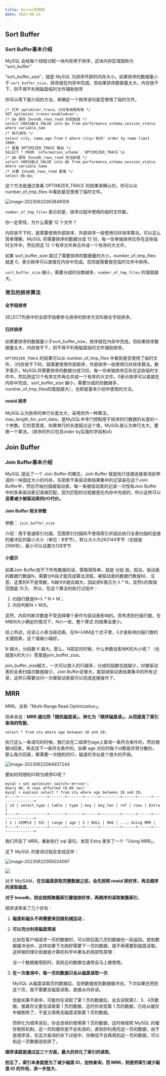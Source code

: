 ```yaml
---
title: Server层特性
date: 2023-06-21
---
```


## Sort Buffer

### Sort Buffer基本介绍

MySQL 会给每个线程分配一块内存用于排序，这块内存区域就称为 “sort_buffer”

“sort_buffer_size”，就是 MySQL 为排序开辟的内存大小。如果排序的数据量小于 `sort_buffer_size`，排序就在内存中完成。但如果排序数据量太大，内存放不下，则不得不利用磁盘临时文件辅助排序

你可以用下面介绍的方法，来确定一个排序语句是否使用了临时文件。

~~~ mysql
/* 打开 optimizer_trace，只对本线程有效 */
SET optimizer_trace='enabled=on';
/* @a 保存 Innodb_rows_read 的初始值 */
select VARIABLE_VALUE into @a from performance_schema.session_status where variable_nam
/* 执行语句 */
select city, name,age from t where city='杭州' order by name limit 1000;
/* 查看 OPTIMIZER_TRACE 输出 */
SELECT * FROM `information_schema`.`OPTIMIZER_TRACE`\G
/* @b 保存 Innodb_rows_read 的当前值 */
select VARIABLE_VALUE into @b from performance_schema.session_status where variable_name
/* 计算 Innodb_rows_read 差值 */
select @b-@a;
~~~

这个方法是通过查看 OPTIMIZER_TRACE 的结果来确认的，你可以从 number_of_tmp_files 中看到是否使用了临时文件。  

![image-20230622063848109](https://qijiayi-image.oss-cn-shenzhen.aliyuncs.com/img/202306220638547.png)



`number_of_tmp_files` 表示的是，排序过程中使用的临时文件数。

你一定奇怪，为什么需要 12 个文件？

内存放不下时，就需要使用外部排序，外部排序一般使用归并排序算法。可以这么简单理解，MySQL 将需要排序的数据分成 12 份，每一份单独排序后存在这些临时文件中。然后把这 12 个有序文件再合并成一个有序的大文件。

如果 sort_buffer_size 超过了需要排序的数据量的大小，number_of_tmp_files 就是 0，表示排序可以直接在内存中完成。否则就需要放在临时文件中排序。

`sort_buffer_size` 越小，需要分成的份数越多，`number_of_tmp_files` 的值就越大。  

### 常见的排序算法

#### 全字段排序

SELECT列表中的全部字段都参与排序的排序方式叫做全字段排序。  

#### 归并排序

如果要排序的数据量小于sort_buffer_size，排序就在内存中完成。但如果排序数据量太大，内存放不下，则不得不利用磁盘临时文件辅助排序。

`OPTIMIZER_TRACE` 的结果可以从 number_of_tmp_files 中看到是否使用了临时文件。（内存放不下时，就需要使用外部排序，外部排序一般使用归并排序算法。数字表示，MySQL将需要排序的数据分成12份，每一份单独排序后存在这些临时文件中。然后把这12个有序文件再合并成一个有序的大文件。0表示排序可以直接在内存中完成，sort_buffer_size 越小，需要分成的份数越多，number_of_tmp_files的值就越大），也即是基本介绍中使用的方法。

#### rowid 排序

MySQL认为排序的单行长度太大，采用另外一种算法，max_length_for_sort_data，是MySQL中专门控制用于排序的行数据的长度的一个参数。它的意思是，如果单行的长度超过这个值，MySQL就认为单行太大，要换一个算法。（排序的列只包含order by后面的字段和id）  

## Join Buffer

### Join Buffer基本介绍

MySQL 提出了一个 Join Buffer 的概念，Join Buffer 就是执行连接连接查询前申请的一块固定大小的内存，先把若干条驱动表结果集中的记录装在这个Join Buffer中，然后开始扫描被驱动表，每一条被驱动表的记录一次性和Join Buffer中的多条驱动表记录做匹配，因为匹配的过程都是在内存中完成的，所以这样可以**显著减少被驱动表的I/O代价。**  

#### Join Buffer 相关参数

参数： `join_buffer_size`

介绍：用于普通索引扫描、范围索引扫描和不使用索引并因此执行全表扫描的连接的缓冲区的最小大小（单位：B字节），默认大小为262144字节（也就是256KB），最小可以设置为128字节

#### 小提示

如果Join Buffer放不下所有数据的话，策略很简单，就是 分段 放。假设，驱动表的数据行数是N，需要分K段才能完成算法流程，被驱动表的数据行数是M。
注意，这里的K不是常数，N越大K就会越大，因此把K表示为 λ * N，显然λ的取值范围是 (0,1)。
所以，在这个算法的执行过程中：

1. 扫描行数是N+λ * N * M；
2. 内存判断N * M次。

显然，内存判断次数是不受选择哪个表作为驱动表影响的。而考虑到扫描行数，在M和N大小确定的情况下，N小一些，整个算式
的结果会更小。

综上所述，应该让小表当驱动表。在N+λ*N*M这个式子里，λ才是影响扫描行数的关键因素，这个值越小越好。    

N 越大，分段数 K 越大。那么，N固定的时候，什么参数会影响K的大小呢？（也就是λ的大小）答案是join_buffer_size。

join_buffer_size越大，一次可以放入的行越多，分成的段数也就越少，对被驱动表的全表扫描次数就越少。Join Buffer足够大，能容纳驱动表结果集中的所有记录，这样只需要访问一次被驱动表就可以完成连接操作了。  

## MRR

MRR，全称「Multi-Range Read Optimization」。  

简单来说：**MRR 通过把「随机磁盘读」，转化为「顺序磁盘读」，从而提高了索引查询的性能**。 

~~~ mysql
select * from stu where age between 10 and 20;
~~~

执行这么一条语句的时候，我们会在二级索引age上查询一条符合条件的，然后根据id回表，再去找下一条符合条件的。如果 age 对应的每个id都是非常分散的，那么每次回表，都需要一次随机的IO，磁道的寻址是个很大的开销。  

![image-20230622064937244](https://qijiayi-image.oss-cn-shenzhen.aliyuncs.com/img/202306220649302.png)

要如何将随机IO转为顺序IO呢？  

~~~ mysql
mysql > set optimizer_switch='mrr=on';
Query OK, 0 rows affected (0.06 sec)
mysql > explain select * from stu where age between 10 and 20;
+----+-------------+-------+-------+------+---------+------+------+----------------+
| id | select_type | table | type | key | key_len | ref | rows | Extra |
+----+-------------+-------+-------+------+---------+------+------+----------------+
| 1 | SIMPLE | tbl | range | age | 5 | NULL | 960 | ...; Using MRR |
+----+-------------+-------+-------+------+---------+------+------+----------------+
~~~

我们开启了 MRR，重新执行 sql 语句，发现 Extra 里多了一个「Using MRR」。

这下 MySQL 的查询过程会变成这样：  

![image-20230622065024097](https://qijiayi-image.oss-cn-shenzhen.aliyuncs.com/img/202306220650255.png)

![](https://qijiayi-image.oss-cn-shenzhen.aliyuncs.com/img/202306220650255.png)

对于 MyISAM，**在去磁盘获取完整数据之前，会先按照 rowid 排好序，再去顺序的读取磁盘**。

**对于 Innodb，则会按照聚簇索引键值排好序，再顺序的读取聚簇索引**。

顺序读带来了几个好处：

1. **磁盘和磁头不再需要来回做机械运动**；

2. **可以充分利用磁盘预读**

   比如在客户端请求一页的数据时，可以把后面几页的数据也一起返回，放到数据缓冲池中，这样如果下次刚好需要下一页的数据，就不再需要到磁盘读取。这样做的理论依据是计算机科学中著名的局部性原理：  

   当一个数据被用到时，其附近的数据也通常会马上被使用。  

3. **在一次查询中，每一页的数据只会从磁盘读取一次**

   MySQL 从磁盘读取页的数据后，会把数据放到数据缓冲池，下次如果还用到这个页，就不需要去磁盘读取，直接从内存读。

   但是如果不排序，可能你在读取了第 1 页的数据后，会去读取第2、3、4页数据，接着你又要去读取第 1 页的数据，这时你发现第 1 页的数据，已经从缓存中被剔除了，于是又得再去磁盘读取第 1 页的数据。

   而转化为顺序读后，你会连续的使用第 1 页的数据，这时候按照 MySQL 的缓存剔除机制，这一页的缓存是不会失效的，直到你利用完这一页的数据，由于是顺序读，在这次查询的余下过程中，你确信不会再用到这一页的数据，可以和这一页数据说告辞了。

**顺序读就是通过这三个方面，最大的优化了索引的读取**。

**别忘了，索引本身就是为了减少磁盘 IO，加快查询，而 MRR，则是把索引减少磁盘 IO 的作用，进一步放大**。  

